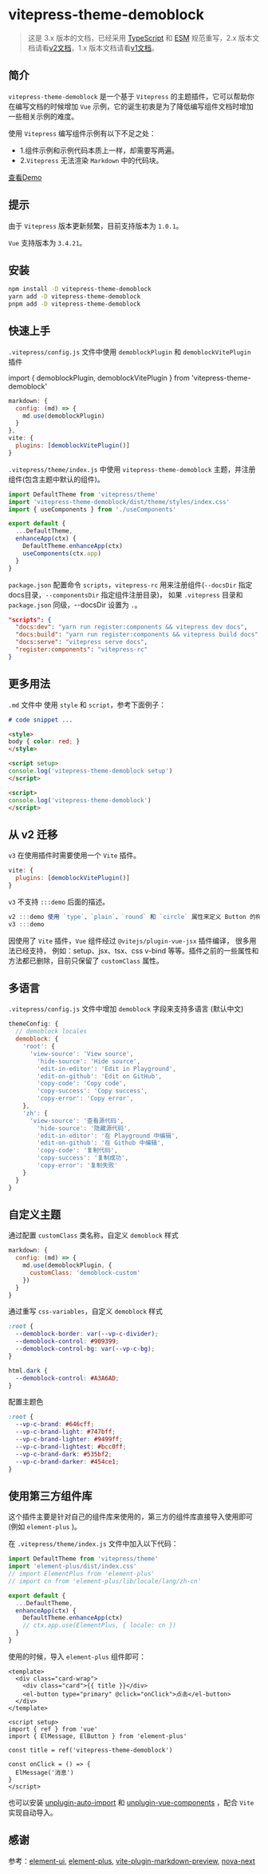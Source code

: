 # vitepress-theme-demoblock

> 这是 3.x 版本的文档，已经采用 [TypeScript](https://www.typescriptlang.org/docs/) 和 [ESM](https://www.ecma-international.org/publications-and-standards/standards/ecma-262/) 规范重写，2.x 版本文档请看[v2文档](v2.md)，1.x 版本文档请看[v1文档](v1.md)。

## 简介

`vitepress-theme-demoblock` 是一个基于 `Vitepress` 的主题插件，它可以帮助你在编写文档的时候增加 `Vue` 示例，它的诞生初衷是为了降低编写组件文档时增加一些相关示例的难度。

使用 `Vitepress` 编写组件示例有以下不足之处：
* 1.组件示例和示例代码本质上一样，却需要写两遍。
* 2.`Vitepress` 无法渲染 `Markdown` 中的代码块。

[查看Demo](https://xinlei3166.github.io/vitepress-demo/)

## 提示
由于 `Vitepress` 版本更新频繁，目前支持版本为 `1.0.1`。

`Vue` 支持版本为 `3.4.21`。

## 安装

```bash
npm install -D vitepress-theme-demoblock
yarn add -D vitepress-theme-demoblock
pnpm add -D vitepress-theme-demoblock
```



## 快速上手

`.vitepress/config.js` 文件中使用 `demoblockPlugin` 和 `demoblockVitePlugin` 插件

import { demoblockPlugin, demoblockVitePlugin } from 'vitepress-theme-demoblock'

```js
markdown: {
  config: (md) => {
    md.use(demoblockPlugin)
  }
},
vite: {
  plugins: [demoblockVitePlugin()]
}
```

`.vitepress/theme/index.js` 中使用 `vitepress-theme-demoblock` 主题，并注册组件(包含主题中默认的组件)。

```js
import DefaultTheme from 'vitepress/theme'
import 'vitepress-theme-demoblock/dist/theme/styles/index.css'
import { useComponents } from './useComponents'

export default {
  ...DefaultTheme,
  enhanceApp(ctx) {
    DefaultTheme.enhanceApp(ctx)
    useComponents(ctx.app)
  }
}
```


`package.json` 配置命令 `scripts`，`vitepress-rc` 用来注册组件(`--docsDir` 指定docs目录，`--componentsDir` 指定组件注册目录)，
如果 `.vitepress` 目录和 `package.json` 同级，--docsDir 设置为 `.`。

```json
"scripts": {
  "docs:dev": "yarn run register:components && vitepress dev docs",
  "docs:build": "yarn run register:components && vitepress build docs",
  "docs:serve": "vitepress serve docs",
  "register:components": "vitepress-rc"
}
```


## 更多用法

`.md` 文件中 使用 `style` 和 `script`，参考下面例子：

```markdown
# code snippet ...

<style>
body { color: red; }
</style>

<script setup>
console.log('vitepress-theme-demoblock setup')
</script>

<script>
console.log('vitepress-theme-demoblock')
</script>
```

## 从 v2 迁移
`v3` 在使用插件时需要使用一个 `Vite` 插件。
```js
vite: {
  plugins: [demoblockVitePlugin()]
}
```

`v3` 不支持 `:::demo` 后面的描述。
```js
v2 :::demo 使用 `type`、`plain`、`round` 和 `circle` 属性来定义 Button 的样式。
v3 :::demo
```

因使用了 `Vite` 插件，`Vue` 组件经过 `@vitejs/plugin-vue-jsx` 插件编译， 很多用法已经支持，
例如：setup、jsx、tsx、css v-bind 等等。插件之前的一些属性和方法都已删除，目前只保留了 `customClass` 属性。


## 多语言

`.vitepress/config.js` 文件中增加 `demoblock` 字段来支持多语言 (默认中文)

```js
themeConfig: {
  // demoblock locales
  demoblock: {
    'root': {
      'view-source': 'View source',
        'hide-source': 'Hide source',
        'edit-in-editor': 'Edit in Playground',
        'edit-on-github': 'Edit on GitHub',
        'copy-code': 'Copy code',
        'copy-success': 'Copy success',
        'copy-error': 'Copy error',
    },
    'zh': {
      'view-source': '查看源代码',
        'hide-source': '隐藏源代码',
        'edit-in-editor': '在 Playground 中编辑',
        'edit-on-github': '在 Github 中编辑',
        'copy-code': '复制代码',
        'copy-success': '复制成功',
        'copy-error': '复制失败'
    }
  }
}
```


## 自定义主题

通过配置 `customClass` 类名称，自定义 `demoblock` 样式
```js
markdown: {
  config: (md) => {
    md.use(demoblockPlugin, {
      customClass: 'demoblock-custom'
    })
  }
}
```

通过重写 `css-variables`，自定义 `demoblock` 样式

```css
:root {
  --demoblock-border: var(--vp-c-divider);
  --demoblock-control: #909399;
  --demoblock-control-bg: var(--vp-c-bg);
}

html.dark {
  --demoblock-control: #A3A6AD;
}
```

配置主题色
```css
:root {
  --vp-c-brand: #646cff;
  --vp-c-brand-light: #747bff;
  --vp-c-brand-lighter: #9499ff;
  --vp-c-brand-lightest: #bcc0ff;
  --vp-c-brand-dark: #535bf2;
  --vp-c-brand-darker: #454ce1;
}
```


## 使用第三方组件库

这个插件主要是针对自己的组件库来使用的，第三方的组件库直接导入使用即可(例如 `element-plus` )。

在 `.vitepress/theme/index.js` 文件中加入以下代码：
```js
import DefaultTheme from 'vitepress/theme'
import 'element-plus/dist/index.css'
// import ElementPlus from 'element-plus'
// import cn from 'element-plus/lib/locale/lang/zh-cn'

export default {
  ...DefaultTheme,
  enhanceApp(ctx) {
    DefaultTheme.enhanceApp(ctx)
    // ctx.app.use(ElementPlus, { locale: cn })
  }
}
```

使用的时候，导入 `element-plus` 组件即可：
```vue
<template>
  <div class="card-wrap">
    <div class="card">{{ title }}</div>
    <el-button type="primary" @click="onClick">点击</el-button>
  </div>
</template>

<script setup>
import { ref } from 'vue'
import { ElMessage, ElButton } from 'element-plus'

const title = ref('vitepress-theme-demoblock')

const onClick = () => {
  ElMessage('消息')
}
</script>
```

也可以安装 [unplugin-auto-import](https://github.com/antfu/unplugin-auto-import) 和 [unplugin-vue-components](https://github.com/antfu/unplugin-vue-components) ，配合 `Vite` 实现自动导入。

## 感谢

参考：[element-ui](https://github.com/ElemeFE/element/tree/dev/examples), 
[element-plus](https://github.com/element-plus/element-plus/tree/dev/docs), 
[vite-plugin-markdown-preview](https://github.com/JasKang/vite-plugin-markdown-preview/blob/main/packages/vite-plugin-markdown-preview/), 
[nova-next](https://github.com/em2046/nova-next/blob/master/build/tasks/register-components.ts)
